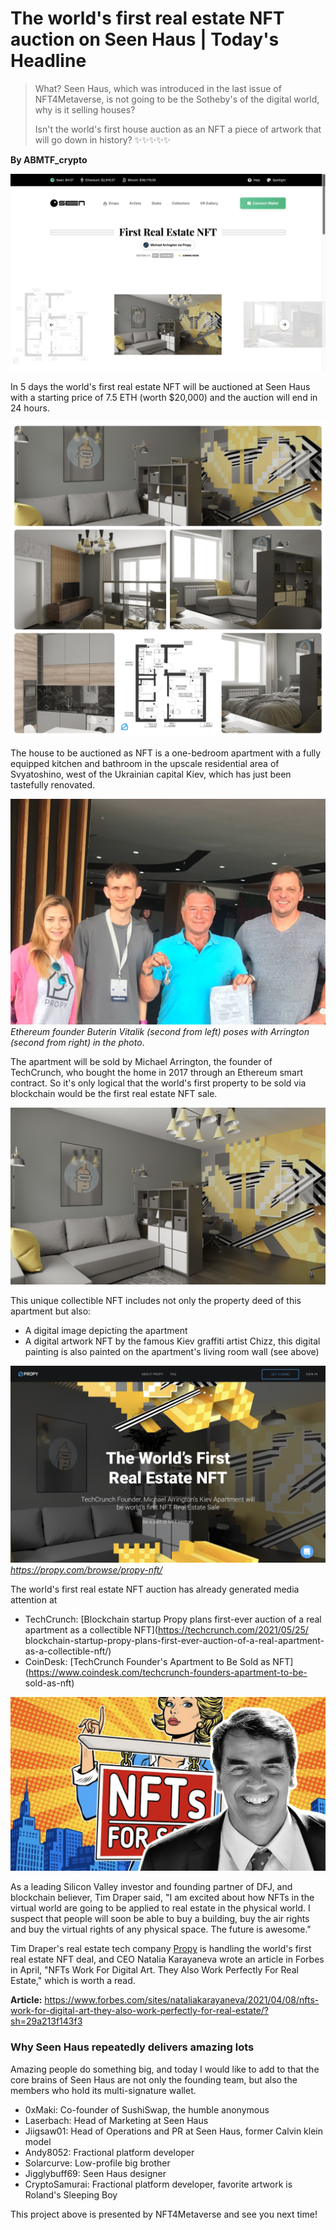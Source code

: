 # The world's first real estate NFT auction on Seen Haus | Today's Headline

> What? Seen Haus, which was introduced in the last issue of NFT4Metaverse, is not going to be the Sotheby's of the digital world, why is it selling houses?
>
> Isn't the world's first house auction as an NFT a piece of artwork that will go down in history? ✨✨✨✨✨

**By ABMTF_crypto**

![](./seen.jpg)

In 5 days the world's first real estate NFT will be auctioned at Seen Haus with a starting price of 7.5 ETH (worth $20,000) and the auction will end in 24 hours.

![](./apartment.jpg)

The house to be auctioned as NFT is a one-bedroom apartment with a fully equipped kitchen and bathroom in the upscale residential area of Svyatoshino, west of the Ukrainian capital Kiev, which has just been tastefully renovated.

![](./arrington-kiev-apartment.jpg)
_Ethereum founder Buterin Vitalik (second from left) poses with Arrington (second from right) in the photo_.

The apartment will be sold by Michael Arrington, the founder of TechCrunch, who bought the home in 2017 through an Ethereum smart contract. So it's only logical that the world's first property to be sold via blockchain would be the first real estate NFT sale.

![](./nft-wall.jpg)

This unique collectible NFT includes not only the property deed of this apartment but also:

- A digital image depicting the apartment
- A digital artwork NFT by the famous Kiev graffiti artist Chizz, this digital painting is also painted on the apartment's living room wall (see above)

![](./cover.jpg)
_https://propy.com/browse/propy-nft/_

The world's first real estate NFT auction has already generated media attention at

- TechCrunch: [Blockchain startup Propy plans first-ever auction of a real apartment as a collectible NFT](https://techcrunch.com/2021/05/25/ blockchain-startup-propy-plans-first-ever-auction-of-a-real-apartment-as-a-collectible-nft/)
- CoinDesk: [TechCrunch Founder's Apartment to Be Sold as NFT](https://www.coindesk.com/techcrunch-founders-apartment-to-be- sold-as-nft)

![](./tim.jpg)

As a leading Silicon Valley investor and founding partner of DFJ, and blockchain believer, Tim Draper said, "I am excited about how NFTs in the virtual world are going to be applied to real estate in the physical world. I suspect that people will soon be able to buy a building, buy the air rights and buy the virtual rights of any physical space. The future is awesome."

Tim Draper's real estate tech company [Propy](https://propy.com/) is handling the world's first real estate NFT deal, and CEO Natalia Karayaneva wrote an article in Forbes in April, "NFTs Work For Digital Art. They Also Work Perfectly For Real Estate," which is worth a read.

**Article:** https://www.forbes.com/sites/nataliakarayaneva/2021/04/08/nfts-work-for-digital-art-they-also-work-perfectly-for-real-estate/?sh=29a213f143f3

### Why Seen Haus repeatedly delivers amazing lots

Amazing people do something big, and today I would like to add to that the core brains of Seen Haus are not only the founding team, but also the members who hold its multi-signature wallet.

- 0xMaki: Co-founder of SushiSwap, the humble anonymous
- Laserbach: Head of Marketing at Seen Haus
- Jiigsaw01: Head of Operations and PR at Seen Haus, former Calvin klein model
- Andy8052: Fractional platform developer
- Solarcurve: Low-profile big brother
- Jigglybuff69: Seen Haus designer
- CryptoSamurai: Fractional platform developer, favorite artwork is Roland's Sleeping Boy

This project above is presented by NFT4Metaverse and see you next time!
